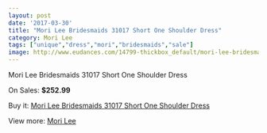 ```yaml
---
layout: post
date: '2017-03-30'
title: "Mori Lee Bridesmaids 31017 Short One Shoulder Dress"
category: Mori Lee
tags: ["unique","dress","mori","bridesmaids","sale"]
image: http://www.eudances.com/14799-thickbox_default/mori-lee-bridesmaids-31017-short-one-shoulder-dress.jpg
---
```

Mori Lee Bridesmaids 31017 Short One Shoulder Dress

On Sales: **$252.99**
<a href="https://www.eudances.com/en/mori-lee/4415-mori-lee-bridesmaids-31017-short-one-shoulder-dress.html"><amp-img layout="responsive" width="600" height="600" src="//www.eudances.com/14799-thickbox_default/mori-lee-bridesmaids-31017-short-one-shoulder-dress.jpg" alt="Mori Lee Bridesmaids 31017 Short One Shoulder Dress 0" /></a>
<a href="https://www.eudances.com/en/mori-lee/4415-mori-lee-bridesmaids-31017-short-one-shoulder-dress.html"><amp-img layout="responsive" width="600" height="600" src="//www.eudances.com/14803-thickbox_default/mori-lee-bridesmaids-31017-short-one-shoulder-dress.jpg" alt="Mori Lee Bridesmaids 31017 Short One Shoulder Dress 1" /></a>
<a href="https://www.eudances.com/en/mori-lee/4415-mori-lee-bridesmaids-31017-short-one-shoulder-dress.html"><amp-img layout="responsive" width="600" height="600" src="//www.eudances.com/14802-thickbox_default/mori-lee-bridesmaids-31017-short-one-shoulder-dress.jpg" alt="Mori Lee Bridesmaids 31017 Short One Shoulder Dress 2" /></a>
<a href="https://www.eudances.com/en/mori-lee/4415-mori-lee-bridesmaids-31017-short-one-shoulder-dress.html"><amp-img layout="responsive" width="600" height="600" src="//www.eudances.com/14801-thickbox_default/mori-lee-bridesmaids-31017-short-one-shoulder-dress.jpg" alt="Mori Lee Bridesmaids 31017 Short One Shoulder Dress 3" /></a>
<a href="https://www.eudances.com/en/mori-lee/4415-mori-lee-bridesmaids-31017-short-one-shoulder-dress.html"><amp-img layout="responsive" width="600" height="600" src="//www.eudances.com/14800-thickbox_default/mori-lee-bridesmaids-31017-short-one-shoulder-dress.jpg" alt="Mori Lee Bridesmaids 31017 Short One Shoulder Dress 4" /></a>

Buy it: [Mori Lee Bridesmaids 31017 Short One Shoulder Dress](https://www.eudances.com/en/mori-lee/4415-mori-lee-bridesmaids-31017-short-one-shoulder-dress.html "Mori Lee Bridesmaids 31017 Short One Shoulder Dress")

View more: [Mori Lee](https://www.eudances.com/en/65-mori-lee "Mori Lee")